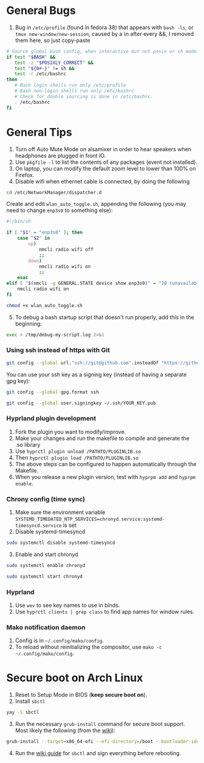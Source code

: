 # General Bugs
1. Bug in `/etc/profile` (found in fedora 38) that appears with `bash -ls`, or `tmux new-window/new-session`, caused by a \n after every &&, I removed them here, so just copy-paste

```bash
# Source global bash config, when interactive but not posix or sh mode
if test "$BASH" &&
   test -z "$POSIXLY_CORRECT" &&
   test "${0#-}" != sh &&
   test -r /etc/bashrc
then
   # Bash login shells run only /etc/profile
   # Bash non-login shells run only /etc/bashrc
   # Check for double sourcing is done in /etc/bashrc.
   . /etc/bashrc
fi
```

# General Tips
1. Turn off Auto Mute Mode on alsamixer in order to hear speakers when headphones are plugged in front IO.
2. Use `pkgfile -l` to list the contents of any packages (event not installed).
3. On laptop, you can modify the default zoom level to lower than 100% on Firefox.
4. Disable wifi when ethernet cable is connected, by doing the following
```bash
cd /etc/NetworkManager/dispatcher.d
```
Create and edit `wlan_auto_toggle.sh`, appending the following (you may need to change `enp3s0` to something else):
```bash
#!/bin/sh

if [ "$1" = "enp3s0" ]; then
    case "$2" in
        up)
            nmcli radio wifi off
            ;;
        down)
            nmcli radio wifi on
            ;;
    esac
elif [ "$(nmcli -g GENERAL.STATE device show enp3s0)" = "20 (unavailable)" ]; then
    nmcli radio wifi on
fi
```
```bash
chmod +x wlan_auto_toggle.sh
```
5. To debug a bash startup script that doesn't run properly, add this in the beginning:
```bash
exec > /tmp/debug-my-script.log 2>&1
```
### Using ssh instead of https with Git
```bash
git config --global url."ssh://git@github.com".insteadOf "https://github.com"
```
You can use your ssh key as a signing key (instead of having a separate gpg key):
```bash
git config --global gpg.format ssh
```
```bash
git config --global user.signingkey ~/.ssh/YOUR_KEY.pub
```

### Hyprland plugin development
1. Fork the plugin you want to modify/improve.
2. Make your changes and run the makefile to compile and generate the .so library
3. Use `hyprctl plugin unload /PATHTO/PLUGINLIB.so`
4. Then `hyprctl plugin load /PATHTO/PLUGINLIB.so`
5. The above steps can be configured to happen automatically through the Makefile.
6. When you release a new plugin version, test with `hyprpm add` and `hyprpm enable`.

### Chrony config (time sync)
1. Make sure the environment variable ```SYSTEMD_TIMEDATED_NTP_SERVICES=chronyd.service:systemd-timesyncd.service``` is set
2. Disable systemd-timesyncd
```bash
sudo systemctl disable systemd-timesyncd
```
3. Enable and start chronyd
```bash
sudo systemctl enable chronyd
```
```bash
sudo systemctl start chronyd
```

### Hyprland
1. Use `wev` to see key names to use in binds.
2. Use `hyprctl clients | grep class` to find app names for window rules.

### Mako notification daemon
1. Config is in `~/.config/mako/config`.
2. To reload without reinitializing the compositor, use `mako -c ~/.config/mako/config`.

# Secure boot on Arch Linux
1. Reset to Setup Mode in BIOS (__keep secure boot on__).
2. Install `sbctl`
```bash
yay -S sbctl
```
3. Run the necessary `grub-install` command for secure boot support. Most likely the following (from the [wiki](https://wiki.archlinux.org/title/GRUB#CA_Keys)):
```bash
grub-install --target=x86_64-efi --efi-directory=/boot --bootloader-id=GRUB --modules="tpm" --disable-shim-lock
```
4. Run the [wiki guide](https://wiki.archlinux.org/title/Unified_Extensible_Firmware_Interface/Secure_Boot#Assisted_process_with_sbctl) for `sbctl` and sign everything before rebooting.
